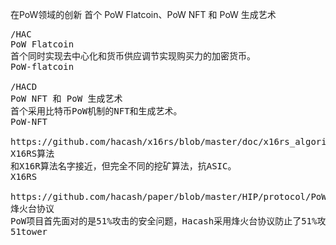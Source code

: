 在PoW领域的创新
首个 PoW Flatcoin、PoW NFT 和 PoW 生成艺术



<pre class="nav">
/HAC
PoW Flatcoin
首个同时实现去中心化和货币供应调节实现购买力的加密货币。
PoW-flatcoin

/HACD
PoW NFT 和 PoW 生成艺术
首个采用比特币PoW机制的NFT和生成艺术。
PoW-NFT

https://github.com/hacash/x16rs/blob/master/doc/x16rs_algorithm_description.cn.md
X16RS算法
和X16R算法名字接近，但完全不同的挖矿算法，抗ASIC。
X16RS

https://github.com/hacash/paper/blob/master/HIP/protocol/PoW_of_avoid_51_percent_attack.cn.md
烽火台协议
PoW项目首先面对的是51%攻击的安全问题，Hacash采用烽火台协议防止了51%攻击的发生。
51tower
</pre>
